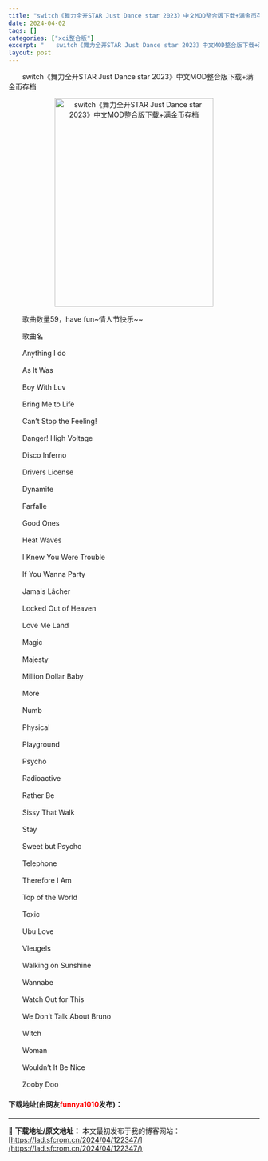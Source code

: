 ```yaml
---
title: "switch《舞力全开STAR Just Dance star 2023》中文MOD整合版下载+满金币存档"
date: 2024-04-02
tags: []
categories: ["xci整合版"]
excerpt: "　　switch《舞力全开STAR Just Dance star 2023》中文MOD整合版下载+满金币存档 　　歌曲数量59，have fun~情人节快乐~~ 　　歌曲名 　　Anything I do 　　As It Was 　　Boy With Luv 　　Bring Me to Life &hellip;"
layout: post
---
```


 <p>　　switch《舞力全开STAR Just Dance star 2023》中文MOD整合版下载+满金币存档</p> <p style="text-align: center;"><img src="https://lad.sfcrom.cn/wp-content/uploads/2024/04/20240402_660bebf1ed1e1.webp" style="width: 318px; height: 417px;" alt="switch《舞力全开STAR Just Dance star 2023》中文MOD整合版下载+满金币存档" /></p> <p>　　歌曲数量59，have fun~情人节快乐~~</p> <p>　　歌曲名</p> <p>　　Anything I do</p> <p>　　As It Was</p> <p>　　Boy With Luv</p> <p>　　Bring Me to Life</p> <p>　　Can&rsquo;t Stop the Feeling!</p> <p>　　Danger! High Voltage</p> <p>　　Disco Inferno</p> <p>　　Drivers License</p> <p>　　Dynamite</p> <p>　　Farfalle</p> <p>　　Good Ones</p> <p>　　Heat Waves</p> <p>　　I Knew You Were Trouble</p> <p>　　If You Wanna Party</p> <p>　　Jamais L&acirc;cher</p> <p>　　Locked Out of Heaven</p> <p>　　Love Me Land</p> <p>　　Magic</p> <p>　　Majesty</p> <p>　　Million Dollar Baby</p> <p>　　More</p> <p>　　Numb</p> <p>　　Physical</p> <p>　　Playground</p> <p>　　Psycho</p> <p>　　Radioactive</p> <p>　　Rather Be</p> <p>　　Sissy That Walk</p> <p>　　Stay</p> <p>　　Sweet but Psycho</p> <p>　　Telephone</p> <p>　　Therefore I Am</p> <p>　　Top of the World</p> <p>　　Toxic</p> <p>　　Ubu Love</p> <p>　　Vleugels</p> <p>　　Walking on Sunshine</p> <p>　　Wannabe</p> <p>　　Watch Out for This</p> <p>　　We Don&rsquo;t Talk About Bruno</p> <p>　　Witch</p> <p>　　Woman</p> <p>　　Wouldn&rsquo;t It Be Nice</p> <p>　　Zooby Doo</p> <p><h4>下载地址(由网友<font color="red">funnya1010</font>发布)：</h4></p> 

---
📖 **下载地址/原文地址：** 本文最初发布于我的博客网站：[https://lad.sfcrom.cn/2024/04/122347/](https://lad.sfcrom.cn/2024/04/122347/)
